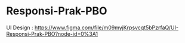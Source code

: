# Responsi-Prak-PBO
UI Design : https://www.figma.com/file/m09myjKrpsvcqt5bPzrfaQ/UI-Responsi-Prak-PBO?node-id=0%3A1
